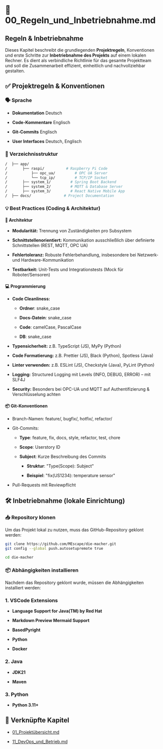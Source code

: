 📄 00\_Regeln\_und\_Inbetriebnahme.md
=====================================

Regeln & Inbetriebnahme
--------------------------------------

Dieses Kapitel beschreibt die grundlegenden **Projektregeln**, Konventionen und erste Schritte zur **Inbetriebnahme des Projekts** auf einem lokalen Rechner. Es dient als verbindliche Richtlinie für das gesamte Projektteam und soll die Zusammenarbeit effizient, einheitlich und nachvollziehbar gestalten.

✅ Projektregeln & Konventionen
------------------------------

### 🗣️ Sprache

* **Dokumentation** Deutsch

* **Code-Kommentare** Englisch

* **Git-Commits** Englisch

* **User Interfaces** Deutsch, Englisch

### 📂 Verzeichnisstruktur

```bash
/  ├── app/
/       ├── raspi/          # Raspberry Pi Code
/           ├── opc_ua/         # OPC UA Server
/           └── tcp_ip/         # TCP/IP Socket
/       ├── system_1/         # Spring Boot Backend
/       ├── system_2/         # MQTT & Database Server
/       ├── system_3/         # React Native Mobile App
/  ├── docs/               # Project Documentation
```

### 💡 Best Practices (Coding & Architektur)

#### 🔧 Architektur

*   **Modularität:** Trennung von Zuständigkeiten pro Subsystem
    
*   **Schnittstellenorientiert:** Kommunikation ausschließlich über definierte Schnittstellen (REST, MQTT, OPC UA)
    
*   **Fehlertoleranz:** Robuste Fehlerbehandlung, insbesondere bei Netzwerk- und Hardware-Kommunikation
    
*   **Testbarkeit:** Unit-Tests und Integrationstests (Mock für Roboter/Sensoren)
    

#### 💻 Programmierung

*   **Code Cleanliness:** 

    *   **Ordner**: snake_case

    *   **Docs-Datein**: snake_case
    
    *   **Code**: camelCase, PascalCase
    
    *   **DB**: snake_case
    
*   **Typensicherheit:** z.B. TypeScript (JS), MyPy (Python)

*   **Code Formatierung:** z.B. Prettier (JS), Black (Python), Spotless (Java)

*   **Linter verwenden:** z.B. ESLint (JS), Checkstyle (Java), PyLint (Python)
    
*   **Logging:** Structured Logging mit Levels (INFO, DEBUG, ERROR) – mit SLF4J
    
*   **Security:** Besonders bei OPC-UA und MQTT auf Authentifizierung & Verschlüsselung achten
    

#### 📦 Git-Konventionen

*   Branch-Namen: feature/, bugfix/, hotfix/, refactor/

*   Git-Commits: 

    *   **Type**: feature, fix, docs, style, refactor, test, chore
    
    *   **Scope**: Userstory ID

    *   **Subject**: Kurze Beschreibung des Commits

        *   **Struktur**: "Type(Scope): Subject"

        *   **Beispiel**: "fix(US1234): temperature sensor"
    
*   Pull-Requests mit Reviewpflicht
    
🛠️ Inbetriebnahme (lokale Einrichtung)
---------------------------------------

### 📥 Repository klonen

Um das Projekt lokal zu nutzen, muss das GitHub-Repository geklont werden:

```bash
git clone https://github.com/MEscape/die-macher.git
git config --global push.autosetupremote true

cd die-macher
```  

### 📦 Abhängigkeiten installieren

Nachdem das Repository geklont wurde, müssen die Abhängigkeiten installiert werden:

### 1. VSCode Extensions

*   **Language Support for Java(TM) by Red Hat**

*   **Markdown Preview Mermaid Support**

*   **BasedPyright**

*   **Python**

*   **Docker**

### 2. Java

*   **JDK21**

*   **Maven**

### 3. Python

*   **Python 3.11+**

📎 Verknüpfte Kapitel
---------------------

*   [01\_Projektübersicht.md](01\_Projektübersicht.md)
    
*   [11\_DevOps\_und\_Betrieb.md](11\_DevOps\_und\_Betrieb.md)